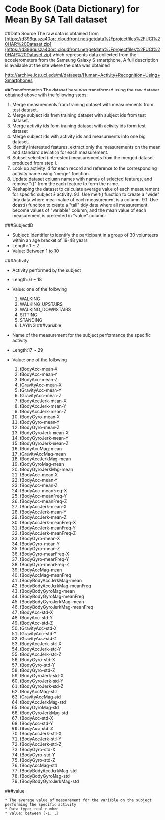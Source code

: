# Code Book (Data Dictionary) for Mean By SA Tall dataset

##Data Source
The raw data is obtained from [https://d396qusza40orc.cloudfront.net/getdata%2Fprojectfiles%2FUCI%20HAR%20Dataset.zip](https://d396qusza40orc.cloudfront.net/getdata%2Fprojectfiles%2FUCI%20HAR%20Dataset.zip) 
which represents data collected from the accelerometers from the Samsung Galaxy S smartphone. A full description is available at the site where the data was obtained: 

http://archive.ics.uci.edu/ml/datasets/Human+Activity+Recognition+Using+Smartphones 

##Transformation
The dataset here was transformed using the raw dataset obtained above with the following steps:

  1. Merge measurements from training dataset with measurements from test dataset.
  2. Merge subject ids from training dataset with subject ids from test dataset.
  3. Merge activity ids form training dataset with activity ids form test dataset
  4. Merge subject ids with activity ids and measurments into one big dataset.
  5. Identify interested features, extract only the measurements on the mean and standard deviation for each measurement.
  6. Subset selected (interested) measurements from the merged dataset produced from step 1.
  7. Look up activity id for each record and reference to the corresponding activity name using "merge" function.
  8. Update dataset column names with names of selected features, and remove "()" from the each feature to form the name.
  9. Reshaping the dataset to calculate average value of each measurement for specific subject & activity.
    9.1. Use melt() function to create a "wide" tidy data where mean value of each measurement is a column.
    9.1. Use dcast() funciton to create a "tall" tidy data where all measurement become values of "variable" column, and the mean value of each measurement is presented in "value" column.

###SubjectID
  
  * Subject: Identifier to identify the participant in a group of 30 volunteers within an age bracket of 19-48 years
  * Length: 1 ~ 2 
  * Value: Between 1 to 30

###Activity
  
  * Activity performed by the subject
  * Length: 6 ~ 18
  * Value: one of the following
    1. WALKING
    2. WALKING_UPSTAIRS
    3. WALKING_DOWNSTAIRS
    4. SITTING
    5. STANDING 
    6. LAYING
###variable
  
  * Name of the measurement for the subject performance the specific activity
  * Length:17 ~ 29
  * Value: one of the following
  
    1. tBodyAcc-mean-X 
    2. tBodyAcc-mean-Y 
    3. tBodyAcc-mean-Z 
    4. tGravityAcc-mean-X 
    5. tGravityAcc-mean-Y 
    6. tGravityAcc-mean-Z 
    7. tBodyAccJerk-mean-X 
    8. tBodyAccJerk-mean-Y 
    9. tBodyAccJerk-mean-Z 
    10. tBodyGyro-mean-X 
    11. tBodyGyro-mean-Y 
    12. tBodyGyro-mean-Z 
    13. tBodyGyroJerk-mean-X 
    14. tBodyGyroJerk-mean-Y 
    15. tBodyGyroJerk-mean-Z 
    16. tBodyAccMag-mean 
    17. tGravityAccMag-mean 
    18. tBodyAccJerkMag-mean 
    19. tBodyGyroMag-mean 
    20. tBodyGyroJerkMag-mean 
    21. fBodyAcc-mean-X 
    22. fBodyAcc-mean-Y 
    23. fBodyAcc-mean-Z 
    24. fBodyAcc-meanFreq-X 
    25. fBodyAcc-meanFreq-Y 
    26. fBodyAcc-meanFreq-Z 
    27. fBodyAccJerk-mean-X 
    28. fBodyAccJerk-mean-Y 
    29. fBodyAccJerk-mean-Z 
    30. fBodyAccJerk-meanFreq-X 
    31. fBodyAccJerk-meanFreq-Y 
    32. fBodyAccJerk-meanFreq-Z 
    33. fBodyGyro-mean-X 
    34. fBodyGyro-mean-Y 
    35. fBodyGyro-mean-Z 
    36. fBodyGyro-meanFreq-X 
    37. fBodyGyro-meanFreq-Y 
    38. fBodyGyro-meanFreq-Z 
    39. fBodyAccMag-mean 
    40. fBodyAccMag-meanFreq 
    41. fBodyBodyAccJerkMag-mean 
    42. fBodyBodyAccJerkMag-meanFreq 
    43. fBodyBodyGyroMag-mean 
    44. fBodyBodyGyroMag-meanFreq 
    45. fBodyBodyGyroJerkMag-mean 
    46. fBodyBodyGyroJerkMag-meanFreq 
    47. tBodyAcc-std-X 
    48. tBodyAcc-std-Y 
    49. tBodyAcc-std-Z 
    50. tGravityAcc-std-X 
    51. tGravityAcc-std-Y 
    52. tGravityAcc-std-Z 
    53. tBodyAccJerk-std-X 
    54. tBodyAccJerk-std-Y 
    55. tBodyAccJerk-std-Z 
    56. tBodyGyro-std-X 
    57. tBodyGyro-std-Y 
    58. tBodyGyro-std-Z 
    59. tBodyGyroJerk-std-X 
    60. tBodyGyroJerk-std-Y 
    61. tBodyGyroJerk-std-Z 
    62. tBodyAccMag-std 
    63. tGravityAccMag-std 
    64. tBodyAccJerkMag-std 
    65. tBodyGyroMag-std 
    66. tBodyGyroJerkMag-std 
    67. fBodyAcc-std-X 
    69. fBodyAcc-std-Y 
    69. fBodyAcc-std-Z 
    70. fBodyAccJerk-std-X 
    71. fBodyAccJerk-std-Y 
    72. fBodyAccJerk-std-Z 
    73. fBodyGyro-std-X 
    74. fBodyGyro-std-Y 
    75. fBodyGyro-std-Z 
    76. fBodyAccMag-std 
    77. fBodyBodyAccJerkMag-std 
    78. fBodyBodyGyroMag-std 
    79. fBodyBodyGyroJerkMag-std

###value
  
    * The average value of measurement for the variable on the subject performing the specific activity
    * Data type: real number
    * Value: between [-1, 1]

